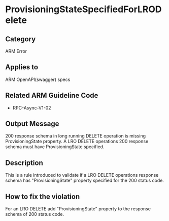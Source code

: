 # ProvisioningStateSpecifiedForLRODelete

## Category

ARM Error

## Applies to

ARM OpenAPI(swagger) specs

## Related ARM Guideline Code

- RPC-Async-V1-02

## Output Message

200 response schema in long running DELETE operation is missing ProvisioningState property. A LRO DELETE operations 200 response schema must have ProvisioningState specified.

## Description

This is a rule introduced to validate if a LRO DELETE operations response schema has "ProvisioningState" property specified for the 200 status code.

## How to fix the violation

For an LRO DELETE add "ProvisioningState" property to the response schema of 200 status code.
